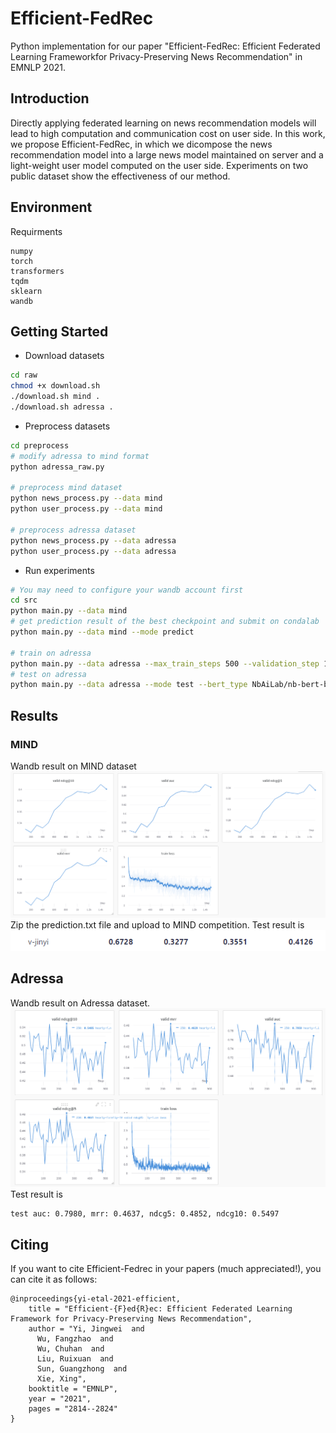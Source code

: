 # Efficient-FedRec
Python implementation for our paper "Efficient-FedRec: Efficient Federated Learning Frameworkfor Privacy-Preserving News Recommendation" in EMNLP 2021.

## Introduction
Directly applying federated learning on news recommendation models will lead to high computation and communication cost on user side.
In this work, we propose Efficient-FedRec, in which we dicompose the news recommendation model into a large news model maintained on server and a light-weight user model computed on the user side.
Experiments on two public dataset show the effectiveness of our method.


## Environment
Requirments
```
numpy
torch
transformers
tqdm
sklearn
wandb
```

## Getting Started
* Download datasets 
```bash
cd raw
chmod +x download.sh
./download.sh mind .
./download.sh adressa .
```
* Preprocess datasets 
```bash
cd preprocess
# modify adressa to mind format
python adressa_raw.py

# preprocess mind dataset
python news_process.py --data mind
python user_process.py --data mind

# preprocess adressa dataset
python news_process.py --data adressa
python user_process.py --data adressa
```

* Run experiments
```bash
# You may need to configure your wandb account first
cd src
python main.py --data mind
# get prediction result of the best checkpoint and submit on condalab
python main.py --data mind --mode predict

# train on adressa
python main.py --data adressa --max_train_steps 500 --validation_step 10 --bert_type NbAiLab/nb-bert-base
# test on adressa
python main.py --data adressa --mode test --bert_type NbAiLab/nb-bert-base
```


## Results

### MIND 
Wandb result on MIND dataset
![](./.figure/mind-result.png)
Zip the prediction.txt file and upload to MIND competition. Test result is
![](./.figure/mind-leaderboard.png) 


## Adressa
Wandb result on Adressa dataset.
![](./.figure/adressa-result.png)
Test result is
```
test auc: 0.7980, mrr: 0.4637, ndcg5: 0.4852, ndcg10: 0.5497
```

## Citing
If you want to cite Efficient-Fedrec in your papers (much appreciated!), you can cite it as follows:
```
@inproceedings{yi-etal-2021-efficient,
    title = "Efficient-{F}ed{R}ec: Efficient Federated Learning Framework for Privacy-Preserving News Recommendation",
    author = "Yi, Jingwei  and
      Wu, Fangzhao  and
      Wu, Chuhan  and
      Liu, Ruixuan  and
      Sun, Guangzhong  and
      Xie, Xing",
    booktitle = "EMNLP",
    year = "2021",
    pages = "2814--2824"
}
```
